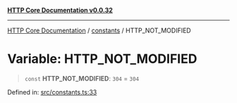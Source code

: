 [**HTTP Core Documentation v0.0.32**](../../README.md)

***

[HTTP Core Documentation](../../modules.md) / [constants](../README.md) / HTTP\_NOT\_MODIFIED

# Variable: HTTP\_NOT\_MODIFIED

> `const` **HTTP\_NOT\_MODIFIED**: `304` = `304`

Defined in: [src/constants.ts:33](https://github.com/stonemjs/http-core/blob/680e946aeb5100b42b4836417719aba730586478/src/constants.ts#L33)
